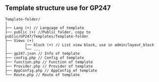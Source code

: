 
## Template structure use for GP247

    Template-folder/
    |
    ├── Lang (+) // Language of template
    ├── public (+) //Public folder, copy to public/GP247/Templates/Template-folder
    ├── Views (+)
    │        |── block (+) // List view block, use in admin/layout_block
    │        └── ...
    ├── gp247.json // Info of template
    ├── config.php // Config of template
    ├── function.php // Function of template
    ├── Provider.php // Provider of template
    ├── AppConfig.php // AppConfig of template
    └── Route.php // Route of template
